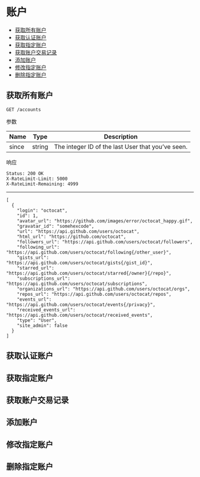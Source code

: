# 账户

- [获取所有账户](#获取所有账户)
- [获取认证账户](#获取认证账户)
- [获取指定账户](#获取指定账户)
- [获取账户交易记录](#获取账户交易记录)
- [添加账户](#添加账户)
- [修改指定账户](#修改指定账户)
- [删除指定账户](#删除指定账户)

## 获取所有账户

    GET /accounts

参数

Name    |Type     |Description
----    |----     |----
since   |string   |The integer ID of the last User that you’ve seen.


响应

    Status: 200 OK
    X-RateLimit-Limit: 5000
    X-RateLimit-Remaining: 4999
***
    [
      {
        "login": "octocat",
        "id": 1,
        "avatar_url": "https://github.com/images/error/octocat_happy.gif",
        "gravatar_id": "somehexcode",
        "url": "https://api.github.com/users/octocat",
        "html_url": "https://github.com/octocat",
        "followers_url": "https://api.github.com/users/octocat/followers",
        "following_url": "https://api.github.com/users/octocat/following{/other_user}",
        "gists_url": "https://api.github.com/users/octocat/gists{/gist_id}",
        "starred_url": "https://api.github.com/users/octocat/starred{/owner}{/repo}",
        "subscriptions_url": "https://api.github.com/users/octocat/subscriptions",
        "organizations_url": "https://api.github.com/users/octocat/orgs",
        "repos_url": "https://api.github.com/users/octocat/repos",
        "events_url": "https://api.github.com/users/octocat/events{/privacy}",
        "received_events_url": "https://api.github.com/users/octocat/received_events",
        "type": "User",
        "site_admin": false
      }
    ]

## 获取认证账户

## 获取指定账户

## 获取账户交易记录

## 添加账户

## 修改指定账户 

## 删除指定账户